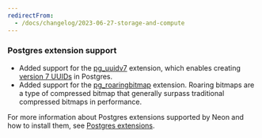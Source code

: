 ```yaml
---
redirectFrom:
  - /docs/changelog/2023-06-27-storage-and-compute
---
```


### Postgres extension support

- Added support for the [pg_uuidv7](https://github.com/fboulnois/pg_uuidv7) extension, which enables creating [version 7 UUIDs](https://www.ietf.org/archive/id/draft-ietf-uuidrev-rfc4122bis-00.html#name-uuid-version-7) in Postgres.
- Added support for the [pg_roaringbitmap](https://github.com/ChenHuajun/pg_roaringbitmap) extension. Roaring bitmaps are a type of compressed bitmap that generally surpass traditional compressed bitmaps in performance.

For more information about Postgres extensions supported by Neon and how to install them, see [Postgres extensions](/docs/extensions/pg-extensions).
